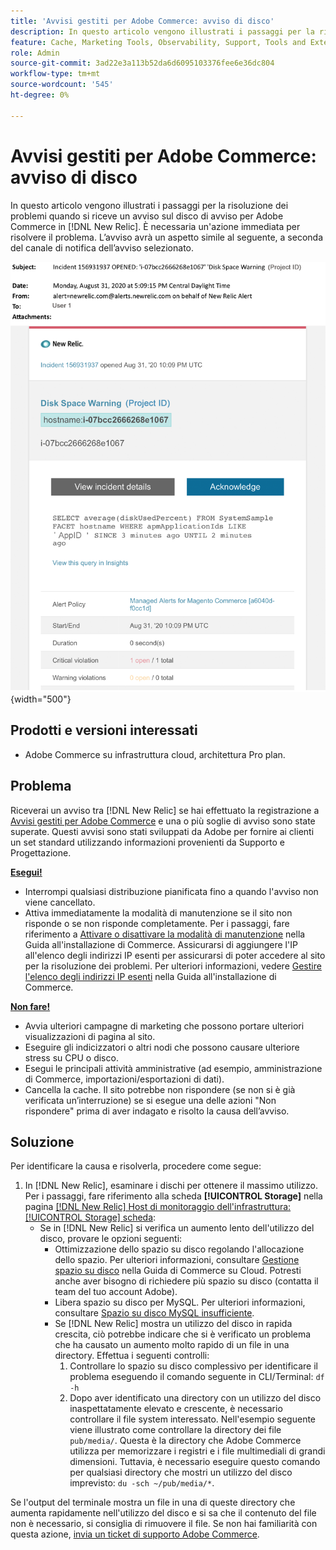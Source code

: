 ```yaml
---
title: 'Avvisi gestiti per Adobe Commerce: avviso di disco'
description: In questo articolo vengono illustrati i passaggi per la risoluzione dei problemi quando si riceve un avviso sul disco di avviso per Adobe Commerce in [!DNL New Relic]. È necessaria un'azione immediata per risolvere il problema.
feature: Cache, Marketing Tools, Observability, Support, Tools and External Services
role: Admin
source-git-commit: 3ad22e3a113b52da6d6095103376fee6e36dc804
workflow-type: tm+mt
source-wordcount: '545'
ht-degree: 0%

---
```



# Avvisi gestiti per Adobe Commerce: avviso di disco

In questo articolo vengono illustrati i passaggi per la risoluzione dei problemi quando si riceve un avviso sul disco di avviso per Adobe Commerce in [!DNL New Relic]. È necessaria un&#39;azione immediata per risolvere il problema. L’avviso avrà un aspetto simile al seguente, a seconda del canale di notifica dell’avviso selezionato.

![avviso disco](../../assets/managed-alerts/disk-warning-magento-managed.png){width="500"}

## Prodotti e versioni interessati

* Adobe Commerce su infrastruttura cloud, architettura Pro plan.

## Problema

Riceverai un avviso tra [!DNL New Relic] se hai effettuato la registrazione a [Avvisi gestiti per Adobe Commerce](managed-alerts-for-magento-commerce.md) e una o più soglie di avviso sono state superate. Questi avvisi sono stati sviluppati da Adobe per fornire ai clienti un set standard utilizzando informazioni provenienti da Supporto e Progettazione.

<u> **Esegui!** </u>

* Interrompi qualsiasi distribuzione pianificata fino a quando l&#39;avviso non viene cancellato.
* Attiva immediatamente la modalità di manutenzione se il sito non risponde o se non risponde completamente. Per i passaggi, fare riferimento a [Attivare o disattivare la modalità di manutenzione](https://experienceleague.adobe.com/en/docs/commerce-operations/installation-guide/tutorials/maintenance-mode) nella Guida all&#39;installazione di Commerce. Assicurarsi di aggiungere l&#39;IP all&#39;elenco degli indirizzi IP esenti per assicurarsi di poter accedere al sito per la risoluzione dei problemi. Per ulteriori informazioni, vedere [Gestire l&#39;elenco degli indirizzi IP esenti](https://experienceleague.adobe.com/en/docs/commerce-operations/installation-guide/tutorials/maintenance-mode#maintain-the-list-of-exempt-ip-addresses) nella Guida all&#39;installazione di Commerce.

<u> **Non fare!** </u>

* Avvia ulteriori campagne di marketing che possono portare ulteriori visualizzazioni di pagina al sito.
* Eseguire gli indicizzatori o altri nodi che possono causare ulteriore stress su CPU o disco.
* Esegui le principali attività amministrative (ad esempio, amministrazione di Commerce, importazioni/esportazioni di dati).
* Cancella la cache. Il sito potrebbe non rispondere (se non si è già verificata un’interruzione) se si esegue una delle azioni &quot;Non rispondere&quot; prima di aver indagato e risolto la causa dell’avviso.

## Soluzione

Per identificare la causa e risolverla, procedere come segue:

1. In [!DNL New Relic], esaminare i dischi per ottenere il massimo utilizzo. Per i passaggi, fare riferimento alla scheda **[!UICONTROL Storage]** nella pagina [[!DNL New Relic] Host di monitoraggio dell&#39;infrastruttura: [!UICONTROL Storage] scheda](https://docs.newrelic.com/docs/infrastructure/infrastructure-data/infrastructure-ui-pages/infra-hosts-ui-page/#storage):
   * Se in [!DNL New Relic] si verifica un aumento lento dell&#39;utilizzo del disco, provare le opzioni seguenti:
      * Ottimizzazione dello spazio su disco regolando l&#39;allocazione dello spazio. Per ulteriori informazioni, consultare [Gestione spazio su disco](https://experienceleague.adobe.com/en/docs/commerce-on-cloud/user-guide/develop/storage/manage-disk-space) nella Guida di Commerce su Cloud. Potresti anche aver bisogno di richiedere più spazio su disco (contatta il team del tuo account Adobe).
      * Libera spazio su disco per MySQL. Per ulteriori informazioni, consultare [Spazio su disco MySQL insufficiente](http://experienceleague.adobe.com/en/docs/commerce-knowledge-base/kb/troubleshooting/database/mysql-disk-space-is-low-on-magento-commerce-cloud).
      * Se [!DNL New Relic] mostra un utilizzo del disco in rapida crescita, ciò potrebbe indicare che si è verificato un problema che ha causato un aumento molto rapido di un file in una directory. Effettua i seguenti controlli:
         1. Controllare lo spazio su disco complessivo per identificare il problema eseguendo il comando seguente in CLI/Terminal: `df -h`
         1. Dopo aver identificato una directory con un utilizzo del disco inaspettatamente elevato e crescente, è necessario controllare il file system interessato. Nell&#39;esempio seguente viene illustrato come controllare la directory dei file `pub/media/`. Questa è la directory che Adobe Commerce utilizza per memorizzare i registri e i file multimediali di grandi dimensioni. Tuttavia, è necessario eseguire questo comando per qualsiasi directory che mostri un utilizzo del disco imprevisto: `du -sch ~/pub/media/*`.

Se l&#39;output del terminale mostra un file in una di queste directory che aumenta rapidamente nell&#39;utilizzo del disco e si sa che il contenuto del file non è necessario, si consiglia di rimuovere il file. Se non hai familiarità con questa azione, [invia un ticket di supporto Adobe Commerce](https://experienceleague.adobe.com/en/docs/commerce-knowledge-base/kb/help-center-guide/magento-help-center-user-guide#support-case).
